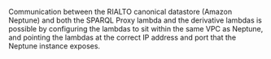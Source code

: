 Communication between the RIALTO canonical datastore (Amazon Neptune) and both the SPARQL Proxy lambda and the derivative lambdas is possible by configuring the lambdas to sit within the same VPC as Neptune, and pointing the lambdas at the correct IP address and port that the Neptune instance exposes.